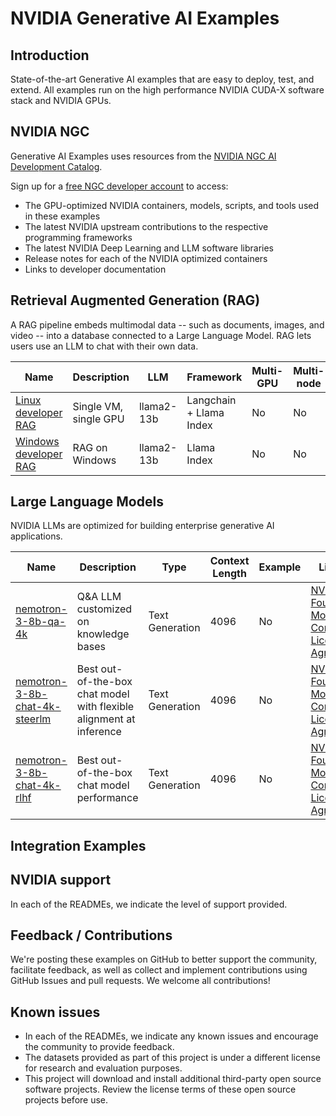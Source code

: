# NVIDIA Generative AI Examples

## Introduction
State-of-the-art Generative AI examples that are easy to deploy, test, and extend. All examples run on the high performance NVIDIA CUDA-X software stack and NVIDIA GPUs.

## NVIDIA NGC
Generative AI Examples uses resources from the [NVIDIA NGC AI Development Catalog](https://ngc.nvidia.com).

Sign up for a [free NGC developer account](https://ngc.nvidia.com/signin) to access:

- The GPU-optimized NVIDIA containers, models, scripts, and tools used in these examples
- The latest NVIDIA upstream contributions to the respective programming frameworks
- The latest NVIDIA Deep Learning and LLM software libraries
- Release notes for each of the NVIDIA optimized containers
- Links to developer documentation

## Retrieval Augmented Generation (RAG)

A RAG pipeline embeds multimodal data --  such as documents, images, and video -- into a database connected to a Large Language Model.  RAG lets users use an LLM to chat with their own data.

| Name          | Description           | LLM        | Framework               | Multi-GPU | Multi-node | Embedding   | TRT-LLM | Triton | VectorDB | K8s |
|---------------|-----------------------|------------|-------------------------|-----------|------------|-------------|---------|--------|----------|-----|
| [Linux developer RAG](https://github.com/NVIDIA/GenerativeAIExamples/tree/main/RetrievalAugmentedGeneration) | Single VM, single GPU | llama2-13b | Langchain + Llama Index | No        | No         | NV-Embed-QA-003 | Yes     | Yes    | Milvus/PGVector   | No  |
| [Windows developer RAG](https://github.com/NVIDIA/trt-llm-rag-windows) | RAG on Windows | llama2-13b | Llama Index | No        | No         | NA | Yes     | No    | FAISS   | NA  |


## Large Language Models
NVIDIA LLMs are optimized for building enterprise generative AI applications.

| Name          | Description           | Type       | Context Length | Example | License |
|---------------|-----------------------|------------|----------------|---------|---------|
| [nemotron-3-8b-qa-4k](https://huggingface.co/nvidia/nemotron-3-8b-qa-4k) | Q&A LLM customized on knowledge bases | Text Generation | 4096 | No | [NVIDIA AI Foundation Models Community License Agreement](https://developer.nvidia.com/downloads/nv-ai-foundation-models-license) |
| [nemotron-3-8b-chat-4k-steerlm](https://huggingface.co/nvidia/nemotron-3-8b-chat-4k-steerlm) | Best out-of-the-box chat model with flexible alignment at inference | Text Generation | 4096 | No | [NVIDIA AI Foundation Models Community License Agreement](https://developer.nvidia.com/downloads/nv-ai-foundation-models-license) |
| [nemotron-3-8b-chat-4k-rlhf](https://huggingface.co/nvidia/nemotron-3-8b-chat-4k-rlhf) | Best out-of-the-box chat model performance| Text Generation | 4096 | No | [NVIDIA AI Foundation Models Community License Agreement](https://developer.nvidia.com/downloads/nv-ai-foundation-models-license) |


## Integration Examples

## NVIDIA support
In each of the READMEs, we indicate the level of support provided.

## Feedback / Contributions
We're posting these examples on GitHub to better support the community, facilitate feedback, as well as collect and implement contributions using GitHub Issues and pull requests. We welcome all contributions!

## Known issues
- In each of the READMEs, we indicate any known issues and encourage the community to provide feedback.
- The datasets provided as part of this project is under a different license for research and evaluation purposes.
- This project will download and install additional third-party open source software projects. Review the license terms of these open source projects before use.
